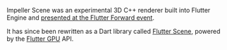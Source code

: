 Impeller Scene was an experimental 3D C++ renderer built into Flutter Engine and
[presented at the Flutter Forward event](https://www.youtube.com/live/zKQYGKAe5W8?feature=share&t=7048).

It has since been rewritten as a Dart library called
[Flutter Scene](https://pub.dev/packages/flutter_scene), powered by the
[Flutter GPU](Flutter-GPU.md) API.
